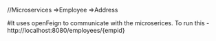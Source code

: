 //Microservices 
=>Employee
=>Address

#It uses openFeign to communicate with the microserices.
To run this - http://localhost:8080/employees/{empid}
